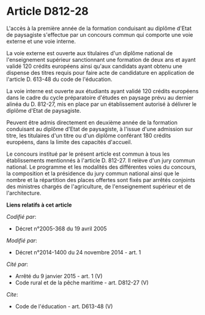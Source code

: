 # Article D812-28

L'accès à la première année de la formation conduisant au diplôme d'Etat de paysagiste s'effectue par un concours commun qui
comporte une voie externe et une voie interne. 

La voie externe est ouverte aux titulaires d'un diplôme national de l'enseignement supérieur sanctionnant une formation de
deux ans et ayant validé 120 crédits européens ainsi qu'aux candidats ayant obtenu une dispense des titres requis pour faire
acte de candidature en application de l'article D. 613-48 du code de l'éducation. 

La voie interne est ouverte aux étudiants ayant validé 120 crédits européens dans le cadre du cycle préparatoire d'études en
paysage prévu au dernier alinéa du D. 812-27, mis en place par un établissement autorisé à délivrer le diplôme d'Etat de
paysagiste. 

Peuvent être admis directement en deuxième année de la formation conduisant au diplôme d'Etat de paysagiste, à l'issue d'une
admission sur titre, les titulaires d'un titre ou d'un diplôme conférant 180 crédits européens, dans la limite des capacités
d'accueil. 

Le concours institué par le présent article est commun à tous les établissements mentionnés à l'article D. 812-27. Il relève
d'un jury commun national. Le programme et les modalités des différentes voies du concours, la composition et la présidence
du jury commun national ainsi que le nombre et la répartition des places offertes sont fixés par arrêtés conjoints des
ministres chargés de l'agriculture, de l'enseignement supérieur et de l'architecture.

**Liens relatifs à cet article**

_Codifié par_:

  - Décret n°2005-368 du 19 avril 2005

_Modifié par_:

  - Décret n°2014-1400 du 24 novembre 2014 - art. 1

_Cité par_:

  - Arrêté du 9 janvier 2015 - art. 1 (V)
  - Code rural et de la pêche maritime - art. D812-27 (V)

_Cite_:

  - Code de l'éducation - art. D613-48 (V)
